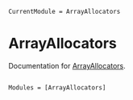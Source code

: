 ```@meta
CurrentModule = ArrayAllocators
```

# ArrayAllocators

Documentation for [ArrayAllocators](https://github.com/mkitti/ArrayAllocators.jl).

```@index
```

```@autodocs
Modules = [ArrayAllocators]
```
